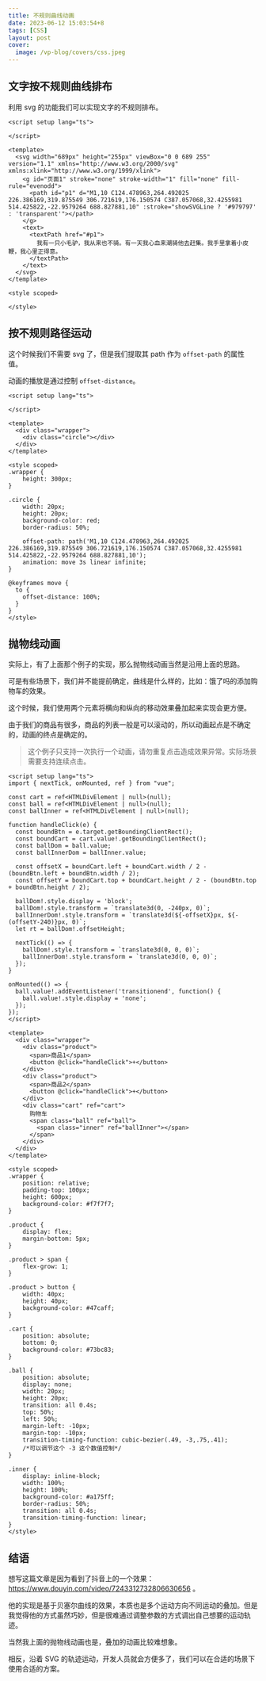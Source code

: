 ```yaml
---
title: 不规则曲线动画
date: 2023-06-12 15:03:54+8
tags: [CSS]
layout: post
cover:
  image: /vp-blog/covers/css.jpeg
---
```


## 文字按不规则曲线排布

利用 svg 的功能我们可以实现文字的不规则排布。

<script setup>
import DamTextLayout from '@/components/InDoc/DamTextLayout.vue';
import DamAnimation from '@/components/InDoc/DamAnimation.vue';
import TheParabola from '@/components/InDoc/TheParabola.vue';

</script>

<DamTextLayout />

```vue
<script setup lang="ts">

</script>

<template>
  <svg width="689px" height="255px" viewBox="0 0 689 255" version="1.1" xmlns="http://www.w3.org/2000/svg" xmlns:xlink="http://www.w3.org/1999/xlink">
    <g id="页面1" stroke="none" stroke-width="1" fill="none" fill-rule="evenodd">
      <path id="p1" d="M1,10 C124.478963,264.492025 226.386169,319.875549 306.721619,176.150574 C387.057068,32.4255981 514.425822,-22.9579264 688.827881,10" :stroke="showSVGLine ? '#979797' : 'transparent'"></path>
    </g>
    <text>
      <textPath href="#p1">
        我有一只小毛驴，我从来也不骑。有一天我心血来潮骑他去赶集。我手里拿着小皮鞭，我心里正得意。
      </textPath>
    </text>
  </svg>
</template>

<style scoped>

</style>
```


## 按不规则路径运动

这个时候我们不需要 svg 了，但是我们提取其 path 作为 `offset-path` 的属性值。

动画的播放是通过控制 `offset-distance`。

<DamAnimation />

```vue
<script setup lang="ts">

</script>

<template>
  <div class="wrapper">
    <div class="circle"></div>
  </div>
</template>

<style scoped>
.wrapper {
    height: 300px;
}

.circle {
    width: 20px;
    height: 20px;
    background-color: red;
    border-radius: 50%;

    offset-path: path('M1,10 C124.478963,264.492025 226.386169,319.875549 306.721619,176.150574 C387.057068,32.4255981 514.425822,-22.9579264 688.827881,10');
    animation: move 3s linear infinite;
}

@keyframes move {
  to {
    offset-distance: 100%;
  }
}
</style>
```


## 抛物线动画

实际上，有了上面那个例子的实现，那么抛物线动画当然是沿用上面的思路。

可是有些场景下，我们并不能提前确定，曲线是什么样的，比如：饿了吗的添加购物车的效果。

这个时候，我们使用两个元素将横向和纵向的移动效果叠加起来实现会更方便。

由于我们的商品有很多，商品的列表一般是可以滚动的，所以动画起点是不确定的，动画的终点是确定的。

<TheParabola />

> 这个例子只支持一次执行一个动画，请勿重复点击造成效果异常。实际场景需要支持连续点击。

```vue
<script setup lang="ts">
import { nextTick, onMounted, ref } from "vue";

const cart = ref<HTMLDivElement | null>(null);
const ball = ref<HTMLDivElement | null>(null);
const ballInner = ref<HTMLDivElement | null>(null);

function handleClick(e) {
  const boundBtn = e.target.getBoundingClientRect();
  const boundCart = cart.value!.getBoundingClientRect();
  const ballDom = ball.value;
  const ballInnerDom = ballInner.value;

  const offsetX = boundCart.left + boundCart.width / 2 - (boundBtn.left + boundBtn.width / 2);
  const offsetY = boundCart.top + boundCart.height / 2 - (boundBtn.top + boundBtn.height / 2);

  ballDom!.style.display = 'block';
  ballDom!.style.transform = `translate3d(0, -240px, 0)`;
  ballInnerDom!.style.transform = `translate3d(${-offsetX}px, ${-(offsetY-240)}px, 0)`;
  let rt = ballDom!.offsetHeight;

  nextTick(() => {
    ballDom!.style.transform = `translate3d(0, 0, 0)`;
    ballInnerDom!.style.transform = `translate3d(0, 0, 0)`;
  });
}

onMounted(() => {
  ball.value!.addEventListener('transitionend', function() {
    ball.value!.style.display = 'none';
  });
});
</script>

<template>
  <div class="wrapper">
    <div class="product">
      <span>商品1</span>
      <button @click="handleClick">+</button>
    </div>
    <div class="product">
      <span>商品2</span>
      <button @click="handleClick">+</button>
    </div>
    <div class="cart" ref="cart">
      购物车
      <span class="ball" ref="ball">
        <span class="inner" ref="ballInner"></span>
      </span>
    </div>
  </div>
</template>

<style scoped>
.wrapper {
    position: relative;
    padding-top: 100px;
    height: 600px;
    background-color: #f7f7f7;
}

.product {
    display: flex;
    margin-bottom: 5px;
}

.product > span {
    flex-grow: 1;
}

.product > button {
    width: 40px;
    height: 40px;
    background-color: #47caff;
}

.cart {
    position: absolute;
    bottom: 0;
    background-color: #73bc83;
}

.ball {
    position: absolute;
    display: none;
    width: 20px;
    height: 20px;
    transition: all 0.4s;
    top: 50%;
    left: 50%;
    margin-left: -10px;
    margin-top: -10px;
    transition-timing-function: cubic-bezier(.49, -3,.75,.41);
    /*可以调节这个 -3 这个数值控制*/
}

.inner {
    display: inline-block;
    width: 100%;
    height: 100%;
    background-color: #a175ff;
    border-radius: 50%;
    transition: all 0.4s;
    transition-timing-function: linear;
}
</style>
```


## 结语

想写这篇文章是因为看到了抖音上的一个效果：https://www.douyin.com/video/7243312732806630656 。

他的实现是基于贝塞尔曲线的效果，本质也是多个运动方向不同运动的叠加。但是我觉得他的方式虽然巧妙，但是很难通过调整参数的方式调出自己想要的运动轨迹。

当然我上面的抛物线动画也是，叠加的动画比较难想象。

相反，沿着 SVG 的轨迹运动，开发人员就会方便多了，我们可以在合适的场景下使用合适的方案。
